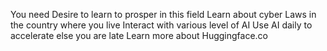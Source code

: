 You need Desire to learn to prosper in this field
Learn about cyber Laws in the country where you live 
Interact with various level of AI
Use AI daily to accelerate else you are late
Learn more about Huggingface.co
